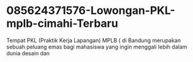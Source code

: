 # 085624371576-Lowongan-PKL-mplb-cimahi-Terbaru
Tempat PKL (Praktik Kerja Lapangan) MPLB ( di Bandung merupakan sebuah peluang emas bagi mahasiswa yang ingin menggali lebih dalam dunia desain dan 
